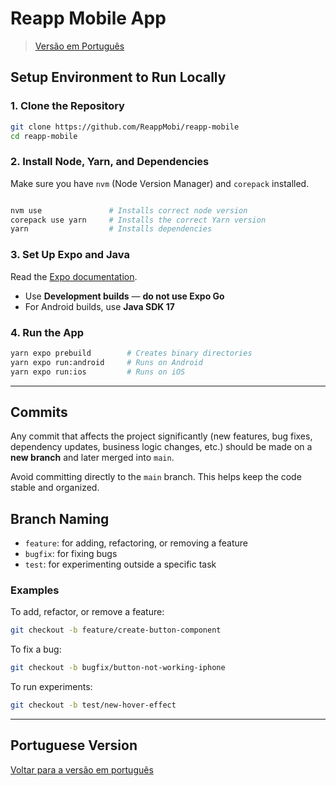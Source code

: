 # Reapp Mobile App

> [Versão em Português](README.pt.md)

## Setup Environment to Run Locally

### 1. Clone the Repository

```bash
git clone https://github.com/ReappMobi/reapp-mobile
cd reapp-mobile
```

### 2. Install Node, Yarn, and Dependencies

Make sure you have `nvm` (Node Version Manager) and `corepack` installed.

```sh

nvm use               # Installs correct node version
corepack use yarn     # Installs the correct Yarn version
yarn                  # Installs dependencies
```

### 3. Set Up Expo and Java

Read the [Expo documentation](https://docs.expo.dev/get-started/set-up-your-environment).

- Use **Development builds** — **do not use Expo Go**
- For Android builds, use **Java SDK 17**

### 4. Run the App

```sh
yarn expo prebuild        # Creates binary directories
yarn expo run:android     # Runs on Android
yarn expo run:ios         # Runs on iOS
```

---

## Commits

Any commit that affects the project significantly (new features, bug fixes, dependency updates, business logic changes, etc.) should be made on a **new branch** and later merged into `main`.

Avoid committing directly to the `main` branch. This helps keep the code stable and organized.

## Branch Naming

- `feature`: for adding, refactoring, or removing a feature
- `bugfix`: for fixing bugs
- `test`: for experimenting outside a specific task

### Examples

To add, refactor, or remove a feature:

```bash
git checkout -b feature/create-button-component
```

To fix a bug:

```bash
git checkout -b bugfix/button-not-working-iphone
```

To run experiments:

```bash
git checkout -b test/new-hover-effect
```

---

## Portuguese Version

[Voltar para a versão em português](README.pt.md)
